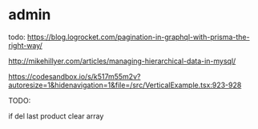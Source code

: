 # admin

todo:
 https://blog.logrocket.com/pagination-in-graphql-with-prisma-the-right-way/


http://mikehillyer.com/articles/managing-hierarchical-data-in-mysql/


https://codesandbox.io/s/k517m55m2v?autoresize=1&hidenavigation=1&file=/src/VerticalExample.tsx:923-928

TODO: 

if del last product clear array
